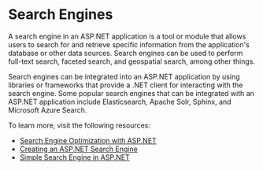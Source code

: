 # Search Engines

A search engine in an ASP.NET application is a tool or module that allows users to search for and retrieve specific information from the application's database or other data sources. Search engines can be used to perform full-text search, faceted search, and geospatial search, among other things.

Search engines can be integrated into an ASP.NET application by using libraries or frameworks that provide a .NET client for interacting with the search engine. Some popular search engines that can be integrated with an ASP.NET application include Elasticsearch, Apache Solr, Sphinx, and Microsoft Azure Search.

To learn more, visit the following resources:

- [Search Engine Optimization with ASP.NET](https://learn.microsoft.com/en-us/archive/msdn-magazine/2009/september/search-engine-optimization-with-asp-net-4-0-visual-studio-2010-and-iis7)
- [Creating an ASP.NET Search Engine](https://www.developerfusion.com/article/4389/create-a-site-search-engine-in-aspnet/)
- [Simple Search Engine in ASP.NET](https://www.youtube.com/watch?v=KTkubhS-u50)